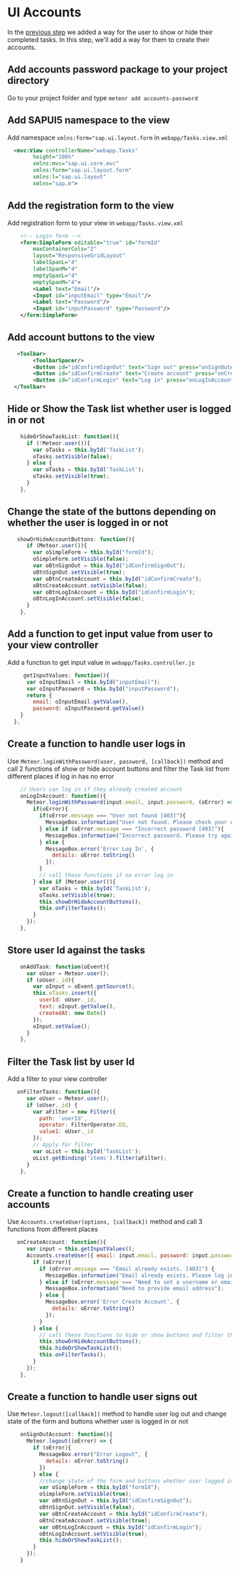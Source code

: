 # UI Accounts

In the [previous step](/#/tutorial/mongo/step/06) we added a way for the user to show or hide their completed tasks.  In this step, we'll add a way for them to create their accounts.

## Add accounts password package to your project directory 
 Go to your project folder and type `meteor add accounts-password`
## Add SAPUI5 namespace to the view
 Add namespace `xmlns:form="sap.ui.layout.form` in `webapp/Tasks.view.xml`
```xml
  <mvc:View controllerName="webapp.Tasks"
		height="100%"
		xmlns:mvc="sap.ui.core.mvc"
        xmlns:form="sap.ui.layout.form"
		xmlns:l="sap.ui.layout"
		xmlns="sap.m">
```
## Add the registration form to the view 
 Add registration form to your view in `webapp/Tasks.view.xml`
```xml
  	<!-- Login form -->
	<form:SimpleForm editable="true" id="formId"
        maxContainerCols="2"
        layout="ResponsiveGridLayout"
        labelSpanL="4"
        labelSpanM="4"
        emptySpanL="4"
        emptySpanM="4">
        <Label text="Email"/>
        <Input id="inputEmail" type="Email"/>
        <Label text="Password"/>
        <Input id="inputPassword" type="Password"/>
    </form:SimpleForm>
```
## Add account buttons to the view
```xml
   <Toolbar>
		<ToolbarSpacer/>
		<Button id="idConfirmSignOut" text="Sign out" press="onSignOutAccount"></Button>
		<Button id="idConfirmCreate" text="Create account" press="onCreateAccount"></Button>
		<Button id="idConfirmLogin" text="Log in" press="onLogInAccount"></Button>
  </Toolbar>
```
## Hide or Show the Task list whether user is logged in or not
```js
    hideOrShowTaskList: function(){
      if (!Meteor.user()){
        var oTasks = this.byId('TaskList');
        oTasks.setVisible(false);
      } else {
        var oTasks = this.byId('TaskList');
        oTasks.setVisible(true);
      }
    },
```
## Change the state of the buttons depending on whether the user is logged in or not
```js
   showOrHideAccountButtons: function(){
      if (Meteor.user()){
        var oSimpleForm = this.byId("formId");
        oSimpleForm.setVisible(false);
        var oBtnSignOut = this.byId("idConfirmSignOut");
        oBtnSignOut.setVisible(true);
        var oBtnCreateAccount = this.byId("idConfirmCreate");
        oBtnCreateAccount.setVisible(false);
        var oBtnLogInAccount = this.byId("idConfirmLogin");
        oBtnLogInAccount.setVisible(false);
      }
    },
```
## Add a function to get input value from user to your view controller 
Add a function to get input value in `webapp/Tasks.controller.js`
```js
     getInputValues: function(){
      var oInputEmail = this.byId("inputEmail");
      var oInputPassword = this.byId("inputPassword");
      return {
        email: oInputEmail.getValue(),
        password: oInputPassword.getValue()
    }
  },
```
## Create a function to handle user logs in
Use `Meteor.loginWithPassword(user, password, [callback])` method and call 2 functions of show or hide account buttons and filter the Task list from different places if log in has no error
```js
    // Users can log in if they already created account
    onLogInAccount: function(){
      Meteor.loginWithPassword(input.email, input.password, (oError) => {
        if(oError){
          if(oError.message === "User not found [403]"){
            MessageBox.information("User not found. Please check your entries or create new account");
          } else if (oError.message === "Incorrect password [403]"){
            MessageBox.information("Incorrect password. Please try again");
          } else {
            MessageBox.error('Error Log In', {
              details: oError.toString()
            });
          }
          // call these functions if no error log in 
        } else if (Meteor.user()){
          var oTasks = this.byId('TaskList');
          oTasks.setVisible(true);
          this.showOrHideAccountButtons();
          this.onFilterTasks();
        }
      });
    },
```
## Store user Id against the tasks 
```js
    onAddTask: function(oEvent){
      var oUser = Meteor.user();
      if (oUser._id){
        var oInput = oEvent.getSource();
        this.oTasks.insert({
          userId: oUser._id,
          text: oInput.getValue(),
          createdAt: new Date()
        });
        oInput.setValue();
      }
    },
```
## Filter the Task list by user Id
Add a filter to your view controller
```js
   onFilterTasks: function(){
      var oUser = Meteor.user();
      if (oUser._id) {
        var aFilter = new Filter({
          path: 'userId',
          operator: FilterOperator.EQ,
          value1: oUser._id
        });
        // Apply for filter 
        var oList = this.byId('TaskList');
        oList.getBinding('items').filter(aFilter);
      }
    },
```  
## Create a function to handle creating user accounts
Use `Accounts.createUser(options, [callback])` method and call 3 functions from different places 
```js
   onCreateAccount: function(){
      var input = this.getInputValues();
      Accounts.createUser({ email: input.email, password: input.password }, (oError) => {
        if (oError){
          if (oError.message === "Email already exists. [403]") {
            MessageBox.information("Email already exists. Please log in with your password");
          } else if (oError.message === "Need to set a username or email [400]") {
            MessageBox.information("Need to provide email address");
          } else {
            MessageBox.error('Error Create Account', {
              details: oError.toString()
            });
          }
        } else {
          // call these functions to hide or show buttons and filter the Task list 
          this.showOrHideAccountButtons();
          this.hideOrShowTaskList();
          this.onFilterTasks();
        }
      });
    },
```
## Create a function to handle user signs out
Use `Meteor.logout([callback])` method to handle user log out and change state of the form and buttons whether user is logged in or not
```js
    onSignOutAccount: function(){
      Meteor.logout((oError) => {
        if (oError){
          MessageBox.error("Error Logout", {
            details: oError.toString()
          })
        } else {
          //change state of the form and buttons whether user logged in or not
          var oSimpleForm = this.byId("formId");
          oSimpleForm.setVisible(true);
          var oBtnSignOut = this.byId("idConfirmSignOut");
          oBtnSignOut.setVisible(false);
          var oBtnCreateAccount = this.byId("idConfirmCreate");
          oBtnCreateAccount.setVisible(true);
          var oBtnLogInAccount = this.byId("idConfirmLogin");
          oBtnLogInAccount.setVisible(true);
          this.hideOrShowTaskList();
        }
      });
    }
```